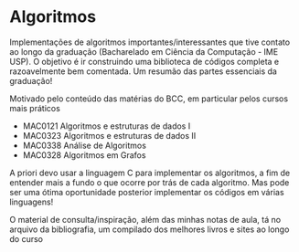 # Algoritmos
Implementações de algoritmos importantes/interessantes que tive contato ao longo da graduação (Bacharelado em Ciência da Computação - IME USP). O objetivo é ir construindo uma biblioteca de códigos completa e razoavelmente bem comentada. Um resumão das partes essenciais da graduação!

Motivado pelo conteúdo das matérias do BCC, em particular pelos cursos mais práticos
- MAC0121 Algoritmos e estruturas de dados I
- MAC0323 Algoritmos e estruturas de dados II
- MAC0338 Análise de Algoritmos
- MAC0328 Algoritmos em Grafos

A priori devo usar a linguagem C para implementar os algoritmos, a fim de entender mais a fundo o que ocorre por trás de cada algoritmo. Mas pode ser uma ótima oportunidade posterior implementar os códigos em várias linguagens!

O material de consulta/inspiração, além das minhas notas de aula, tá no arquivo da bibliografia, um compilado dos melhores livros e sites ao longo do curso
